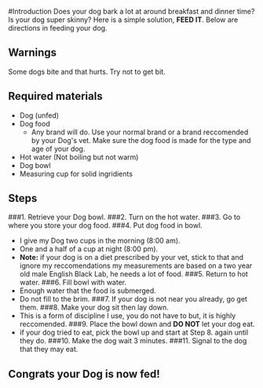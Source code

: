 #Introduction
Does your dog bark a lot at around breakfast and dinner time? Is your dog super skinny? Here is a simple solution, **FEED IT**. 
Below are directions in feeding your dog. 

## Warnings
Some dogs bite and that hurts. Try not to get bit.

## Required materials
* Dog (unfed)
* Dog food 
  - Any brand will do. Use your normal brand or a brand reccomended by your Dog's vet. Make sure the dog food is made for the type and age of your dog.
* Hot water (Not boiling but not warm)
* Dog bowl
* Measuring cup for solid ingridients

## Steps
###1. Retrieve your Dog bowl.
###2. Turn on the hot water.
###3. Go to where you store your dog food.
###4. Put dog food in bowl.
  * I give my Dog two cups in the morning (8:00 am).
  * One and a half of a cup at night (8:00 pm).
  * **Note:** if your dog is on a diet prescribed by your vet, stick to that and ignore my reccomendations 
  my measurements are based on a two year old male English Black Lab, he needs a lot of food.
###5. Return to hot water.
###6. Fill bowl with water.
  * Enough water that the food is submerged.
  * Do not fill to the brim.
###7. If your dog is not near you already, go get them.
###8. Make your dog sit then lay down.
  * This is a form of discipline I use, you do not have to but, it is highly reccomended.
###9. Place the bowl down and **DO NOT** let your dog eat.
  * if your dog tried to eat, pick the bowl up and start at Step 8. again until they do.
###10. Make the dog wait 3 minutes.
###11. Signal to the dog that they may eat.

## Congrats your Dog is now fed!
